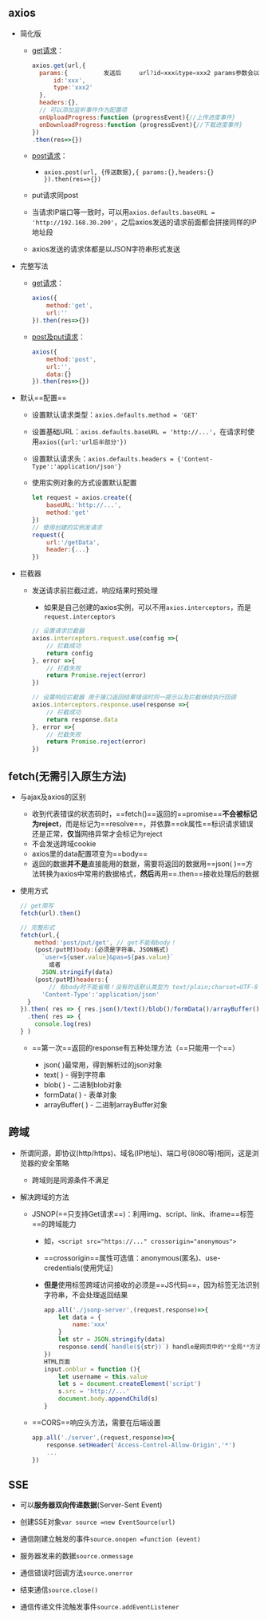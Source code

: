 ## axios

- 简化版

  - [get请求]()：

    ```js
    axios.get(url,{
      params:{			发送后		url?id=xxx&type=xxx2 params参数会以地址栏后拼接的形式
          id:'xxx',
          type:'xxx2'
      },
      headers:{},
      // 可以添加监听事件作为配置项
      onUploadProgress:function (progressEvent){//上传进度事件}
      onDownloadProgress:function (progressEvent){//下载进度事件}
    })
    .then(res=>{})
    ```


  - [post请求]()：
    - `axios.post(url, {传送数据},{ params:{},headers:{} }).then(res=>{})`


  - put请求同post


  - 当请求IP端口等一致时，可以用`axios.defaults.baseURL = 'http://192.168.30.200'`，之后axios发送的请求前面都会拼接同样的IP地址段


  - axios发送的请求体都是以JSON字符串形式发送


- 完整写法

  - [get请求]()：

    ```js
    axios({
    	method:'get',
    	url:''
    }).then(res=>{})

  - [post及put请求]()：

    ```js
    axios({
    	method:'post',
    	url:'',
        data:{}
    }).then(res=>{})


- 默认==配置==

  - 设置默认请求类型：`axios.defaults.method = 'GET'`

  - 设置基础URL：`axios.defaults.baseURL = 'http://...'`，在请求时使用`axios({url:'url后半部分'})`

  - 设置默认请求头：`axios.defaults.headers = {'Content-Type':'application/json'}`

  - 使用实例对象的方式设置默认配置

    ```js
    let request = axios.create({
        baseURL:'http://...',
        method:'get'
    })
    // 使用创建的实例发请求
    request({
        url:'/getData',
        header:{...}
    })
    ```

- 拦截器

  - 发送请求前拦截过滤，响应结果时预处理

    - 如果是自己创建的axios实例，可以不用`axios.interceptors`，而是`request.interceptors`
    
    ```js
    // 设置请求拦截器
    axios.interceptors.request.use(config =>{
        // 拦截成功
        return config
    }, error =>{
        // 拦截失败
        return Promise.reject(error)
    })
    
    // 设置响应拦截器 用于接口返回结果错误时同一提示以及拦截继续执行回调
    axios.interceptors.response.use(response =>{
        // 拦截成功
        return response.data
    }, error =>{
        // 拦截失败
        return Promise.reject(error)
    })

## fetch(无需引入原生方法)

- 与ajax及axios的区别

  - 收到代表错误的状态码时，==fetch()==返回的==promise==**不会被标记为reject**，而是标记为==resolve==，并依靠==ok属性==标识请求错误还是正常，**仅当**网络异常才会标记为reject
  - 不会发送跨域cookie
  - axios里的data配置项变为==body==
  - 返回的数据**并不是**直接能用的数据，需要将返回的数据用==json( )==方法转换为axios中常用的数据格式，**然后**再用==.then==接收处理后的数据

- 使用方式

  ```js
  // get简写
  fetch(url).then()
  
  // 完整形式
  fetch(url,{
      method:'post/put/get', // get不能有body！
      (post/put时)body:(必须是字符串、JSON格式)
  		`user=${user.value}&pas=${pas.value}`
      	  或者
      	JSON.stringify(data)
      (post/put时)headers:{
          // 有body时不能省略！没有的话默认类型为 text/plain;charset=UTF-8
      	'Content-Type':'application/json'
  	}
  }).then( res => { res.json()/text()/blob()/formData()/arrayBuffer() } )
    .then( res => {
      console.log(res)
  } )
  ```
  
  - ==第一次==返回的response有五种处理方法（==只能用一个==）
  
    - json( )最常用，得到解析过的json对象
    - text( ) - 得到字符串
    - blob( ) - 二进制blob对象
    - formData( ) - 表单对象
    - arrayBuffer( ) - 二进制arrayBuffer对象

## 跨域

- 所谓同源，即协议(http/https)、域名(IP地址)、端口号(8080等)相同，这是浏览器的安全策略

  - 跨域则是同源条件不满足

- 解决跨域的方法

  - JSNOP(==只支持Get请求==)：利用img、script、link、iframe==标签==的跨域能力

    - 如，`<script src="https://..." crossorigin="anonymous">`

    - ==crossorigin==属性可选值：anonymous(匿名)、use-credentials(使用凭证)

    - **但是**使用标签跨域访问接收的必须是==JS代码==，因为标签无法识别字符串，不会处理返回结果

      ```js
      app.all('./jsonp-server',(request,response)=>{
          let data = {
              name:'xxx'
          }
          let str = JSON.stringify(data)
          response.send(`handle(${str})`) handle是网页中的**全局**方法
      })
      HTML页面
      input.onblur = function (){
          let username = this.value
          let s = document.createElement('script')
          s.src = 'http://...'
          document.body.appendChild(s)
      }
      ```

  - ==CORS==响应头方法，需要在后端设置

    ```js
    app.all('./server',(request,response)=>{
        response.setHeader('Access-Control-Allow-Origin','*')
        ...
    })
    ```

## SSE

- 可以**服务器双向传递数据**(Server-Sent Event)
- 创建SSE对象`var source =new EventSource(url)`
- 通信刚建立触发的事件`source.onopen =function (event)`

- 服务器发来的数据`source.onmessage`

- 通信错误时回调方法`source.onerror`

- 结束通信`source.close()`

- 通信传递文件流触发事件`source.addEventListener`

